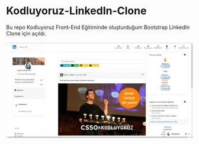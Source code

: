 # Kodluyoruz-LinkedIn-Clone
Bu repo Kodluyoruz Front-End Eğitiminde oluşturduğum Bootstrap LinkedIn Clone için açıldı.<br/><br/>
<img src="https://github.com/ibrahimethemkot/Kodluyoruz-LinkedIn-Clone/blob/main/Ekran_Goruntusu.png">
